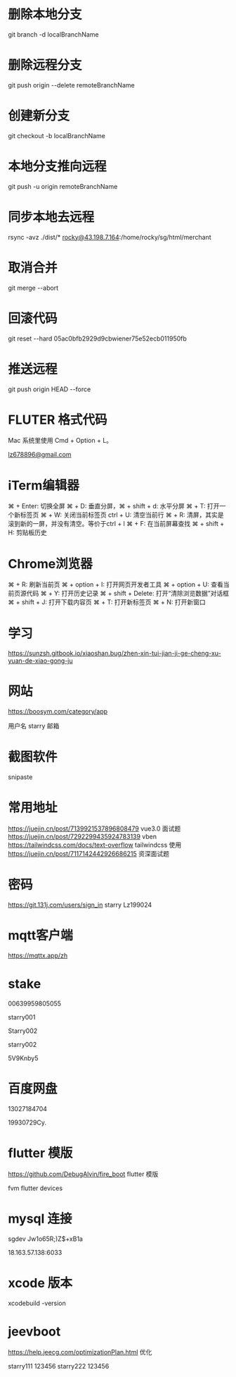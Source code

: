 # 删除本地分支
git branch -d localBranchName

# 删除远程分支
git push origin --delete remoteBranchName

# 创建新分支
git checkout -b localBranchName

# 本地分支推向远程
git push -u origin remoteBranchName

# 同步本地去远程
rsync -avz ./dist/* rocky@43.198.7.164:/home/rocky/sg/html/merchant

# 取消合并
git merge --abort

# 回滚代码
git reset --hard 05ac0bfb2929d9cbwiener75e52ecb011950fb

# 推送远程
git push origin HEAD --force

# FLUTER 格式代码
 Mac 系统里使用 Cmd + Option + L。

 lz678896@gmail.com






# iTerm编辑器
⌘ + Enter: 切换全屏
⌘ + D: 垂直分屏，⌘ + shift + d: 水平分屏
⌘ + T: 打开一个新标签页
⌘ + W: 关闭当前标签页
ctrl + U: 清空当前行
⌘ + R: 清屏，其实是滚到新的一屏，并没有清空。等价于ctrl + l
⌘ + F: 在当前屏幕查找
⌘ + shift + H: 剪贴板历史

# Chrome浏览器
⌘ + R: 刷新当前页
⌘ + option + I: 打开网页开发者工具
⌘ + option + U: 查看当前页源代码
⌘ + Y: 打开历史记录
⌘ + shift + Delete: 打开“清除浏览数据”对话框
⌘ + shift + J: 打开下载内容页
⌘ + T: 打开新标签页
⌘ + N: 打开新窗口

# 学习
https://sunzsh.gitbook.io/xiaoshan.bug/zhen-xin-tui-jian-ji-ge-cheng-xu-yuan-de-xiao-gong-ju

# 网站
https://boosym.com/category/app

用户名 starry
邮箱 



# 截图软件 
 snipaste

# 常用地址
https://juejin.cn/post/7139921537896808479 vue3.0 面试题
https://juejin.cn/post/7292299435924783139 vben
https://tailwindcss.com/docs/text-overflow tailwindcss 使用
https://juejin.cn/post/7117142442926686215 资深面试题


# 密码
https://git.131j.com/users/sign_in
starry  Lz199024

# mqtt客户端
https://mqttx.app/zh

# stake

00639959805055

starry001

Starry002

starry002

5V9Knby5

# 百度网盘

13027184704

19930729Cy.


# flutter 模版
https://github.com/DebugAlvin/fire_boot flutter 模版

fvm flutter devices


# mysql 连接
sgdev
Jw1o65R;)Z$+xB1a

18.163.57.138:6033

# xcode 版本
xcodebuild -version

# jeevboot 
https://help.jeecg.com/optimizationPlan.html 优化




starry111  123456
starry222  123456